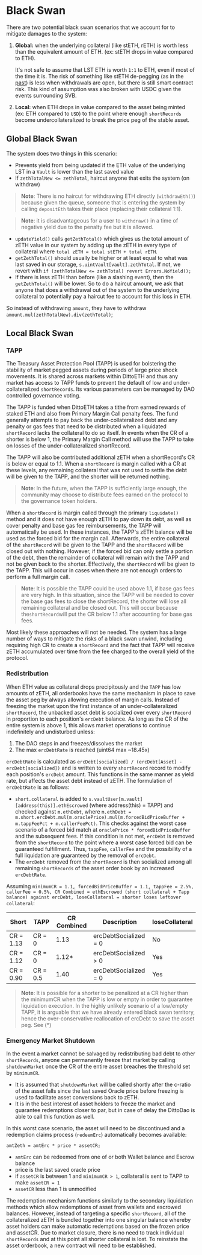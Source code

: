 # Black Swan

There are two potential black swan scenarios that we account for to mitigate damages to the system:

1. **Global:** when the underlying collateral (like stETH, rETH) is worth less than the equivalent amount of ETH. (ex: stETH drops in value compared to ETH).

   It's not safe to assume that LST ETH is worth `1:1` to ETH, even if most of the time it is. The risk of something like stETH de-pegging (as in the [past](https://www.nansen.ai/research/on-chain-forensics-demystifying-steth-depeg)) is less when withdrawals are open, but there is still smart contract risk. This kind of assumption was also broken with USDC given the events surrounding SVB.

2. **Local:** when ETH drops in value compared to the asset being minted (ex: ETH compared to `USD`) to the point where enough `shortRecords` become undercollateralized to break the price peg of the stable asset.

## Global Black Swan

The system does two things in this scenario:

- Prevents yield from being updated if the ETH value of the underlying LST in a `Vault` is lower than the last saved value
- If `zethTotalNew <= zethTotal`, haircut anyone that exits the system (on withdraw)

> **Note**: There is no haircut for withdrawing ETH directly (`withdrawEth()`) because given the queue, someone that is entering the system by calling `depositEth` takes their place (replacing their collateral 1:1).

> **Note**: it is disadvantageous for a user to `withdraw()` in a time of negative yield due to the penalty fee but it is allowed.

- `updateYield()` calls `getZethTotal()` which gives us the total amount of zETH value in our system by adding up the zETH in every type of collateral where `total zETH = total stETH + total rETH`.
- `getZethTotal()` should usually be higher or at least equal to what was last saved in our storage, `s.uintVault[vault].zethTotal`. If not, we revert with `if (zethTotalNew <= zethTotal) revert Errors.NoYield();`
- If there is less zETH than before (like a slashing event), then the `getZethTotal()` will be lower. So to do a haircut amount, we ask that anyone that does a withdrawal out of the system to the underlying collateral to potentially pay a haircut fee to account for this loss in ETH.

So instead of withdrawing `amount`, they have to withdraw `amount.mul(zethTotalNew).div(zethTotal)`;

## Local Black Swan

### TAPP

The Treasury Asset Protection Pool (TAPP) is used for bolstering the stability of market pegged assets during periods of large price shock movements. It is shared across markets within DittoETH and thus any market has access to TAPP funds to prevent the default of low and under-collateralized `shortRecords`. Its various parameters can be managed by DAO controlled governance voting.

The TAPP is funded when DittoETH takes a tithe from earned rewards of staked ETH and also from Primary Margin Call penalty fees. The fund generally attempts to pay back the under-collateralized debt and any penalty or gas fees that need to be distributed when a liquidated `shortRecord` lacks the collateral to do so itself. In events when the CR of a shorter is below 1, the Primary Margin Call method will use the TAPP to take on losses of the under-collateralized shortRecord.

The TAPP will also be contributed additional zETH when a shortRecord's CR is below or equal to 1.1. When a `shortRecord` is margin called with a CR at these levels, any remaining collateral that was not used to settle the debt will be given to the TAPP, and the shorter will be returned nothing.

> **Note**: In the future, when the TAPP is sufficiently large enough, the community may choose to distribute fees earned on the protocol to the governance token holders.

When a `shortRecord` is margin called through the primary `liquidate()` method and it does not have enough zETH to pay down its debt, as well as cover penalty and base gas fee reimbursements, the TAPP will automatically be used. In these instances, the TAPP's zETH balance will be used as the forced bid for the margin call. Afterwards, the entire collateral of the `shortRecord` will be given to the TAPP and the `shortRecord` will be closed out with nothing. However, if the forced bid can only settle a portion of the debt, then the remainder of collateral will remain with the TAPP and not be given back to the shorter. Effectively, the `shortRecord` will be given to the TAPP. This will occur in cases when there are not enough orders to perform a full margin call.

> **Note**: It is possible the TAPP could be used above 1.1, if base gas fees are very high. In this situation, since the TAPP will be needed to cover the base gas fees to close the shortRecord, the shorter will lose all remaining collateral and be closed out. This will occur because the`shortRecord`will put the CR below 1.1 after accounting for base gas fees.

Most likely these approaches will not be needed. The system has a large number of ways to mitigate the risks of a black swan unwind, including requiring high CR to create a `shortRecord` and the fact that TAPP will receive zETH accumulated over time from the fee charged to the overall yield of the protocol.

### Redistribution

When ETH value as collateral drops precipitously and the `TAPP` has low amounts of zETH, all orderbooks have the same mechanism in place to save the asset peg by always allowing execution of margin calls. Instead of freezing the market upon the first instance of an under-collateralized `shortRecord`, the unbacked asset debt is socialized over every `shortRecord` in proportion to each position's `ercDebt` balance. As long as the CR of the entire system is above 1, this allows market operations to continue indefinitely and undisturbed unless:

1. The DAO steps in and freezes/dissolves the market
2. The max `ercDebtRate` is reached (uint64 max ~18.45x)

`ercDebtRate` is calculated as `ercDebt[socialized] / (ercDebt[Asset] - ercDebt[socialized])` and is written to every `shortRecord` record to modify each position's `ercDebt` amount. This functions in the same manner as yield rate, but affects the asset debt instead of zETH. The formulation of `ercDebtRate` is as follows:

- `short.collateral` is added to `s.vaultUser[m.vault][address(this)].ethEscrowed` (where address(this) = TAPP) and checked against `m.ethDebt`, where `m.ethDebt = m.short.ercDebt.mul(m.oraclePrice).mul(m.forcedBidPriceBuffer + m.tappFeePct + m.callerFeePct)`. This checks against the worst case scenario of a forced bid match at `oraclePrice * forcedBidPriceBuffer` and the subsequent fees. If this condition is not met, `ercDebt` is removed from the `shortRecord` to the point where a worst case forced bid can be guaranteed fulfillment. Thus, `tappFee`, `callerFee` and the possibility of a full liquidation are guaranteed by the removal of `ercDebt`.
- The `ercDebt` removed from the `shortRecord` is then socialized among all remaining `shortRecords` of the asset order book by an increased `ercDebtRate`.

Assuming `minimumCR = 1.1, forcedBidPriceBuffer = 1.1, tappFee = 2.5%, callerFee = 0.5%, CR Combined = ethEscrowed (short collateral + Tapp balance) against ercDebt, loseCollateral = shorter loses leftover collateral`:

| Short     | TAPP     | CR Combined | Description           | loseCollateral |
| --------- | -------- | ----------- | --------------------- | -------------- |
| CR = 1.13 | CR = 0   | 1.13        | ercDebtSocialized = 0 | No             |
| CR = 1.12 | CR = 0   | 1.12\*      | ercDebtSocialized > 0 | Yes            |
| CR = 0.90 | CR = 0.5 | 1.40        | ercDebtSocialized = 0 | Yes            |

> **Note**: It is possible for a shorter to be penalized at a CR higher than the minimumCR when the TAPP is low or empty in order to guarantee liquidation execution. In the highly unlikely scenario of a low/empty TAPP, it is arguable that we have already entered black swan territory, hence the over-conservative reallocation of ercDebt to save the asset peg. See (\*)

### Emergency Market Shutdown

In the event a market cannot be salvaged by redistributing bad debt to other `shortRecords`, anyone can permanently freeze that market by calling `shutdownMarket` once the CR of the entire asset breaches the threshold set by `minimumCR`.

- It is assumed that `shutdownMarket` will be called shortly after the c-ratio of the asset falls since the last saved Oracle price before freezing is used to facilitate asset conversions back to zETH.
- It is in the best interest of asset holders to freeze the market and guarantee redemptions closer to par, but in case of delay the DittoDao is able to call this function as well.

In this worst case scenario, the asset will need to be discontinued and a redemption claims process (`redeemErc`) automatically becomes available:

```solidity
amtZeth = amtErc * price * assetCR;
```

- `amtErc` can be redeemed from one of or both Wallet balance and Escrow balance
- price is the last saved oracle price
- if `assetCR` is between 1 and `minimumCR > 1`, collateral is sent to TAPP to make `assetCR = 1`
- `assetCR` less than 1 is unmodified

The redemption mechanism functions similarly to the secondary liquidation methods which allow redemptions of asset from wallets and escrowed balances. However, instead of targeting a specific `shortRecord`, all of the collateralized zETH is bundled together into one singular balance whereby asset holders can make automatic redemptions based on the frozen price and assetCR. Due to market closure, there is no need to track individual `shortRecords` and at this point all shorter collateral is lost. To reinstate the asset orderbook, a new contract will need to be established.

